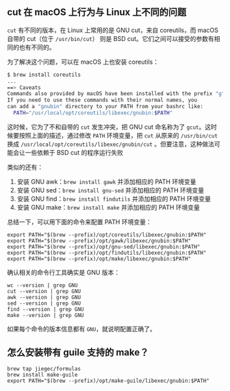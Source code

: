 ## cut 在 macOS 上行为与 Linux 上不同的问题

`cut` 有不同的版本，在 Linux 上常用的是 GNU cut，来自 coreutils，而 macOS 自带的 cut（位于 `/usr/bin/cut`） 则是 BSD cut。它们之间可以接受的参数有相同的也有不同的。

为了解决这个问题，可以在 macOS 上也安装 coreutils：

```bash
$ brew install coreutils
...
==> Caveats
Commands also provided by macOS have been installed with the prefix "g".
If you need to use these commands with their normal names, you
can add a "gnubin" directory to your PATH from your bashrc like:
  PATH="/usr/local/opt/coreutils/libexec/gnubin:$PATH"
```

这时候，它为了不和自带的 `cut` 发生冲突，把 GNU cut 命名称为了 `gcut`。这时候要按照上面的描述，通过修改 `PATH` 环境变量，把 `cut` 从原来的 `/usr/bin/cut` 换成 `/usr/local/opt/coreutils/libexec/gnubin/cut` 。但要注意，这种做法可能会让一些依赖于 BSD cut 的程序运行失败

类似的还有：

1. 安装 GNU awk：`brew install gawk` 并添加相应的 PATH 环境变量
2. 安装 GNU sed：`brew install gnu-sed` 并添加相应的 PATH 环境变量
3. 安装 GNU find：`brew install findutils` 并添加相应的 PATH 环境变量
4. 安装 GNU make：`brew install make` 并添加相应的 PATH 环境变量

总结一下，可以用下面的命令来配置 PATH 环境变量：

```shell
export PATH="$(brew --prefix)/opt/coreutils/libexec/gnubin:$PATH"
export PATH="$(brew --prefix)/opt/gawk/libexec/gnubin:$PATH"
export PATH="$(brew --prefix)/opt/gnu-sed/libexec/gnubin:$PATH"
export PATH="$(brew --prefix)/opt/findutils/libexec/gnubin:$PATH"
export PATH="$(brew --prefix)/opt/make/libexec/gnubin:$PATH"
```

确认相关的命令行工具确实是 GNU 版本：

```shell
wc --version | grep GNU
cut --version | grep GNU
awk --version | grep GNU
sed --version | grep GNU
find --version | grep GNU
make --version | grep GNU
```

如果每个命令的版本信息都有 `GNU`，就说明配置正确了。

## 怎么安装带有 guile 支持的 make？

```shell
brew tap jiegec/formulas
brew install make-guile
export PATH="$(brew --prefix)/opt/make-guile/libexec/gnubin:$PATH"
```
